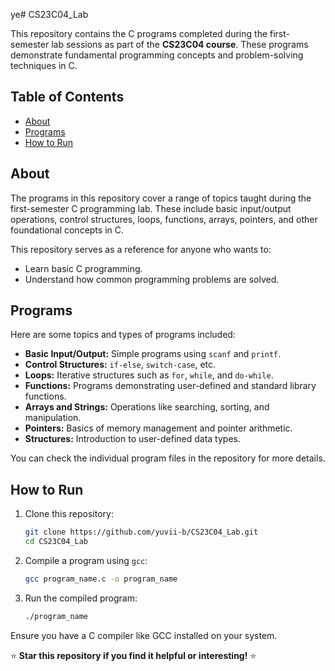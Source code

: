 ye# CS23C04_Lab

This repository contains the C programs completed during the first-semester lab sessions as part of the **CS23C04 course**. These programs demonstrate fundamental programming concepts and problem-solving techniques in C.

## Table of Contents

- [About](#about)
- [Programs](#programs)
- [How to Run](#how-to-run)

## About

The programs in this repository cover a range of topics taught during the first-semester C programming lab. These include basic input/output operations, control structures, loops, functions, arrays, pointers, and other foundational concepts in C.

This repository serves as a reference for anyone who wants to:

- Learn basic C programming.
- Understand how common programming problems are solved.

## Programs

Here are some topics and types of programs included:

- **Basic Input/Output:** Simple programs using `scanf` and `printf`.
- **Control Structures:** `if-else`, `switch-case`, etc.
- **Loops:** Iterative structures such as `for`, `while`, and `do-while`.
- **Functions:** Programs demonstrating user-defined and standard library functions.
- **Arrays and Strings:** Operations like searching, sorting, and manipulation.
- **Pointers:** Basics of memory management and pointer arithmetic.
- **Structures:** Introduction to user-defined data types.
  
You can check the individual program files in the repository for more details.

## How to Run

1. Clone this repository:
   ```bash
   git clone https://github.com/yuvii-b/CS23C04_Lab.git
   cd CS23C04_Lab
   ```

2. Compile a program using `gcc`:
   ```bash
   gcc program_name.c -o program_name
   ```

3. Run the compiled program:
   ```bash
   ./program_name
   ```

Ensure you have a C compiler like GCC installed on your system.

⭐ **Star this repository if you find it helpful or interesting!** ⭐
